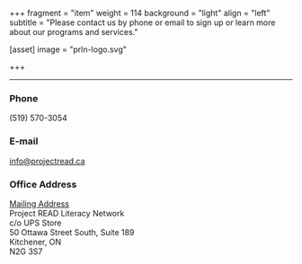 +++
fragment = "item"
weight = 114
background = "light"
align = "left"
subtitle = "Please contact us by phone or email to sign up or learn more about our programs and services."

[asset]
  image = "prln-logo.svg"

+++



***

### Phone

(519) 570-3054  

### E-mail

info@projectread.ca  

### Office Address

<ins>Mailing Address</ins>  
Project READ Literacy Network   
c/o UPS Store  
50 Ottawa Street South, Suite 189  
Kitchener, ON  
N2G 3S7
